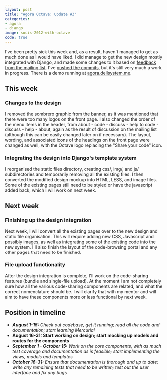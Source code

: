 ```yaml
---
layout: post
title: "Agora Octave: Update #3"
categories:
- agora
- django
image: socis-2012-with-octave
code: true
---
```


I've been pretty sick this week and, as a result, haven't managed to get as much done as I would have liked. I did manage to get the new design mostly integrated with Django, and made some changes to it based on [feedback from the mailing list](http://octave.1599824.n4.nabble.com/Feedback-on-Agora-Octave-design-td4642875.html). I've [pushed the commits](http://inversethought.com/hg/hgwebdir.cgi/agora-dellsystem/), but it's still very much a work in progress. There is a demo running at [agora.dellsystem.me](http://agora.dellsystem.me/).

## This week

### Changes to the design

I removed the sombrero graphic from the banner, as it was mentioned that there were too many logos on the front page. I also changed the order of the menu items in the header, from about - code - discuss - help to code - discuss - help - about, again as the result of discussion on the mailing list (although this can be easily changed later on if necessary). The layout, wording, and associated icons of the headings on the front page were changed as well, with the Octave logo replacing the "Share your code" icon.

### Integrating the design into Django's template system

I reorganised the static files directory, creating css/, img/, and js/ subdirectories and temporarily removing all the existing files. I then converted the modified design mockup into HTML, LESS, and image files. Some of the existing pages still need to be styled or have the javascript added back, which I will work on next week.

## Next week

### Finishing up the design integration

Next week, I will convert all the existing pages over to the new design and static file organisation. This will require adding new CSS, Javascript and possibly images, as well as integrating some of the existing code into the new system. I'll also finish the layout of the code-browsing portal and any other pages that need to be finished.

### File upload functionality

After the design integration is complete, I'll work on the code-sharing features (bundle and single-file upload). At the moment I am not completely sure how all the various code-sharing components are related, and what the correct nomenclature should be. I will clarify that with my mentor and will aim to have these components more or less functional by next week.

## Position in timeline

* _**August 1-15:** Check out codebase, get it running; read all the code and documentation; start learning Mercurial_
* **August 16-31: Start working on design; start mocking up models and routes for the components**
* _**September 1 - October 15:** Work on the core components, with as much test coverage and documentation as is feasible; start implementing the views, models and templates_
* _**October 16-31:** Ensure that documentation is thorough and up to date; write any remaining tests that need to be written; test out the user interface and fix any bugs_
